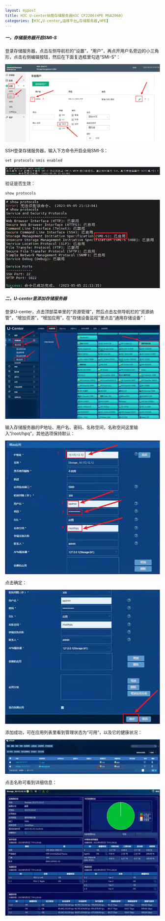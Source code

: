 ```yaml
---
layout: mypost
title: H3C U-center纳管存储服务器H3C CF2206(HPE MSA2060)
categories: [H3C,U-center,运维平台,存储服务器,HPE]
---
```



##### 一，存储服务器开启SMI-S

登录存储服务器，点击左侧导航栏的“设置”，“用户”，再点开用户名旁边的小三角形，点击右侧编辑按钮，然后在下面复选框里勾选“SMI-S”：

![](/assets/img/20230505/msa-1.png)

SSH登录存储服务器，输入下方命令开启全局SMI-S：

```
set protocols smis enabled
```
![](/assets/img/20230505/msa-2.png)

验证是否生效：

```
show protocols
```
![](/assets/img/20230505/msa-3.png)

##### 二，U-center里添加存储服务器

登录U-center，点击顶部菜单里的“资源管理”，然后点击左侧导航栏的“资源纳管”，“增加资源”，“增加应用”，在“存储设备监视”里点击“通用存储设备”：

![](/assets/img/20230505/msa-4.png)

输入存储服务器的IP地址、用户名、密码、名称空间，名称空间这里输入“/root/hpq”，其他选项保持默认：

![](/assets/img/20230505/msa-5.png)

点击确定：

![](/assets/img/20230505/msa-6.png)

添加成功，可在应用列表里看到管理状态为“可用”，以及它的健康状况：

![](/assets/img/20230505/msa-7.png)

点击名称可看到详细信息：

![](/assets/img/20230505/msa-8.png)
